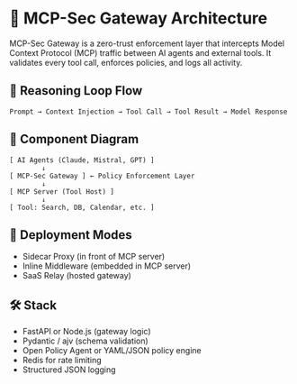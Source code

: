 # 🧱 MCP-Sec Gateway Architecture

MCP-Sec Gateway is a zero-trust enforcement layer that intercepts Model Context Protocol (MCP) traffic between AI agents and external tools. It validates every tool call, enforces policies, and logs all activity.

## 🔁 Reasoning Loop Flow
```
Prompt → Context Injection → Tool Call → Tool Result → Model Response
```

## 📐 Component Diagram
```
[ AI Agents (Claude, Mistral, GPT) ]
        ↓
[ MCP-Sec Gateway ] ← Policy Enforcement Layer
        ↓
[ MCP Server (Tool Host) ]
        ↓
[ Tool: Search, DB, Calendar, etc. ]
```

## 🧩 Deployment Modes
- Sidecar Proxy (in front of MCP server)
- Inline Middleware (embedded in MCP server)
- SaaS Relay (hosted gateway)

## 🛠 Stack
- FastAPI or Node.js (gateway logic)
- Pydantic / ajv (schema validation)
- Open Policy Agent or YAML/JSON policy engine
- Redis for rate limiting
- Structured JSON logging